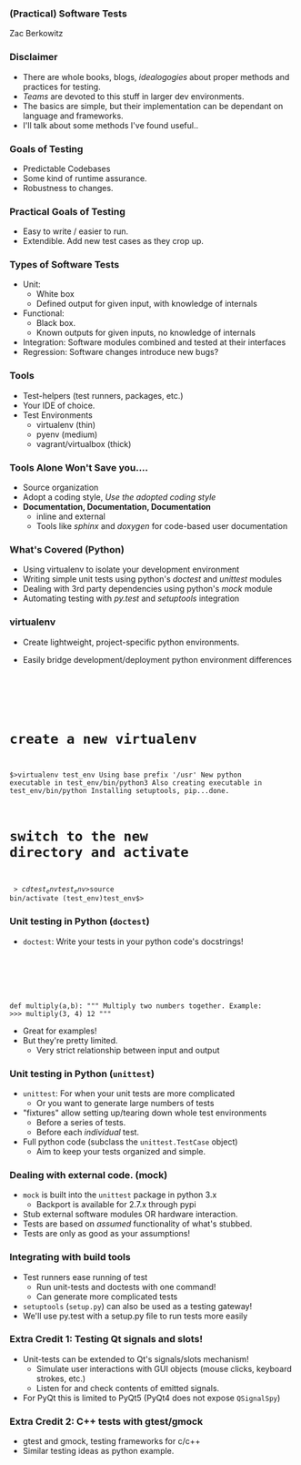 ### (Practical) Software Tests

Zac Berkowitz



### Disclaimer
- There are whole books, blogs, *idealogogies* about proper methods and practices for testing.
- *Teams* are devoted to this stuff in larger dev environments.
- The basics are simple, but their implementation can be dependant on language and frameworks.
- I'll talk about some methods I've found useful..



### Goals of Testing
- Predictable Codebases
- Some kind of runtime assurance.
- Robustness to changes.



### Practical Goals of Testing
- Easy to write / easier to run.
- Extendible.  Add new test cases as they crop up.



### Types of Software Tests
- Unit: <!-- .element: class="fragment highlight-green" data-fragment-index="1" -->
  - White box <!-- .element: class="fragment highlight-green" data-fragment-index="1" -->
  - Defined output for given input, with knowledge of internals  <!-- .element: class="fragment highlight-green" data-fragment-index="1" -->
- Functional:<!-- .element: class="fragment highlight-green" data-fragment-index="1" -->
  - Black box.  <!-- .element: class="fragment highlight-green" data-fragment-index="1" -->
  - Known outputs for given inputs, no knowledge of internals  <!-- .element: class="fragment highlight-green" data-fragment-index="1" -->
- Integration: Software modules combined and tested at their interfaces
- Regression: Software changes introduce new bugs?



### Tools
- Test-helpers (test runners, packages, etc.)<!-- .element: class="fragment highlight-green" data-fragment-index="1" -->
- Your IDE of choice.
- Test Environments
  - virtualenv (thin)<!-- .element: class="fragment highlight-green" data-fragment-index="1" -->
  - pyenv (medium)
  - vagrant/virtualbox (thick)



### Tools Alone Won't Save you....
- Source organization
- Adopt a coding style, *Use the adopted coding style*
- **Documentation, Documentation, Documentation**
   - inline and external
   - Tools like *sphinx* and *doxygen* for code-based user documentation



### What's Covered (Python)
- Using virtualenv to isolate your development environment
- Writing simple unit tests using python's *doctest* and *unittest* modules
- Dealing with 3rd party dependencies using python's *mock* module
- Automating testing with *py.test* and *setuptools* integration



### virtualenv
- Create lightweight, project-specific python environments.
- Easily bridge development/deployment python environment differences

  <pre><code class="bash" data-trim contenteditable>
# create a new virtualenv
$>virtualenv test_env
Using base prefix '/usr'
New python executable in test_env/bin/python3
Also creating executable in test_env/bin/python
Installing setuptools, pip...done.
# switch to the new directory and activate 
$>cd test_env
test_env$>source bin/activate
(test_env)test_env$>
</code></pre>



### Unit testing in Python (`doctest`)
- `doctest`:  Write your tests in your python code's docstrings!

  <pre><code class="python">
def multiply(a,b):
      """
      Multiply two numbers together.
      Example:
      >>> multiply(3, 4)
      12
      """
  </code></pre>

- Great for examples!
- But they're pretty limited.
  - Very strict relationship between input and output



### Unit testing in Python (`unittest`)
- `unittest`:  For when your unit tests are more complicated
  - Or you want to generate large numbers of tests
- "fixtures" allow setting up/tearing down whole test environments
  - Before a series of tests.
  - Before each *individual* test.
- Full python code (subclass the `unittest.TestCase` object)
  - Aim to keep your tests organized and simple.



### Dealing with external code. (mock)
- `mock` is built into the `unittest` package in python 3.x
  - Backport is available for 2.7.x through pypi
- Stub external software modules OR hardware interaction.
- Tests are based on *assumed* functionality of what's stubbed. 
- Tests are only as good as your assumptions! <!-- .element: class="fragment highlight-green" data-fragment-index="0" -->



### Integrating with build tools
- Test runners ease running of test
  - Run unit-tests and doctests with one command!
  - Can generate more complicated tests
- `setuptools` (`setup.py`) can also be used as a testing gateway!
- We'll use py.test with a setup.py file to run tests more easily



### Extra Credit 1: Testing Qt signals and slots!
- Unit-tests can be extended to Qt's signals/slots mechanism!
  - Simulate user interactions with GUI objects (mouse clicks, keyboard strokes, etc.)
  - Listen for and check contents of emitted signals.
- For PyQt this is limited to PyQt5 (PyQt4 does not expose `QSignalSpy`)



### Extra Credit 2: C++ tests with gtest/gmock
- gtest and gmock, testing frameworks for c/c++
- Similar testing ideas as python example.




